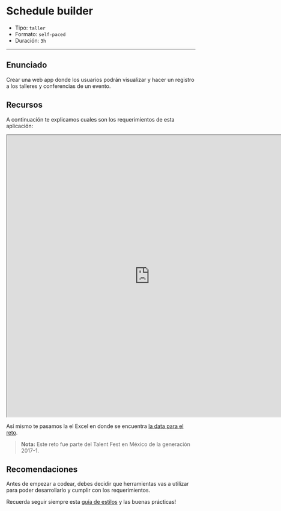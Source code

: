 # Schedule builder

- Tipo: `taller`
- Formato: `self-paced`
- Duración: `3h`

***

## Enunciado

Crear una web app donde los usuarios podrán visualizar y hacer un registro a los 
talleres y conferencias de un evento.

## Recursos

A continuación te explicamos cuales son los requerimientos de esta aplicación:

<iframe src="https://drive.google.com/file/d/0B6GBtl-gO6LwWFpzY3Z3NVVZa0k/preview" width="760" height="749"></iframe>

Así mismo te pasamos la el Excel en donde se encuentra [la data para el reto](https://docs.google.com/spreadsheets/d/1hLTuPD5Fw7WruVMxbPS36-urZDwWR_Va1gJ_5Ttq87U/edit#gid=1596778419).

> **Nota:** Este reto fue parte del Talent Fest en México de la generación 2017-1.

## Recomendaciones

Antes de empezar a codear, debes decidir que herramientas vas a utilizar para 
poder desarrollarlo y cumplir con los requerimientos.

Recuerda seguir siempre esta [guía de estilos](https://github.com/Laboratoria/js-style-guide/)
y las buenas prácticas!
